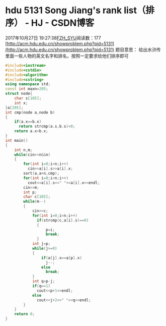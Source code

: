 # hdu 5131 Song Jiang's rank list（排序） - HJ - CSDN博客
2017年10月27日 19:27:38[FZH_SYU](https://me.csdn.net/feizaoSYUACM)阅读数：177
[http://acm.hdu.edu.cn/showproblem.php?pid=5131](http://acm.hdu.edu.cn/showproblem.php?pid=5131)
题目意思： 
给出水浒传里面一些人物的英文名字和排名，按照一定要求给他们排序即可
```cpp
#include<iostream>
#include<cstdio>
#include<algorithm>
#include<cstring>
using namespace std;
const int maxn=205;
struct node{
    char s[105];
    int x;
}a[205];
int cmp(node a,node b)
{
    if(a.x==b.x)
      return strcmp(a.s,b.s)<0;
    return a.x>b.x;
}
int main()
{
    int n,m;
    while(cin>>n&&n)
    {
        for(int i=0;i<n;i++)
          cin>>a[i].s>>a[i].x;
        sort(a,a+n,cmp);
        for(int i=0;i<n;i++)
          cout<<a[i].s<<" "<<a[i].x<<endl;
        cin>>m;
        int p;
        char c[105];
        while(m--)
        {
            cin>>c;
            for(int i=0;i<n;i++)
              if(strcmp(c,a[i].s)==0)
              {
                  p=i;
                  break;
              }
            int j=p;
            while(j>=0)
            {
                if(a[j].x==a[p].x)
                  j--;
                else
                  break;
            }
            int q=p-j;          
            if(q==1)
              cout<<p+1<<endl;
            else
              cout<<j+2<<" "<<q<<endl;
        }
    }
    return 0;
}
```
